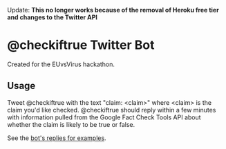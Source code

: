 Update: **This no longer works because of the removal of Heroku free tier and changes to the Twitter API**

# @checkiftrue Twitter Bot

Created for the EUvsVirus hackathon.

## Usage

Tweet @checkiftrue with the text "claim: \<claim\>" where \<claim\> is the claim you'd like checked. @checkiftrue should reply within a few minutes with information pulled from the Google Fact Check Tools API about whether the claim is likely to be true or false.

See the [bot's replies for examples](https://twitter.com/checkiftrue/with_replies).
